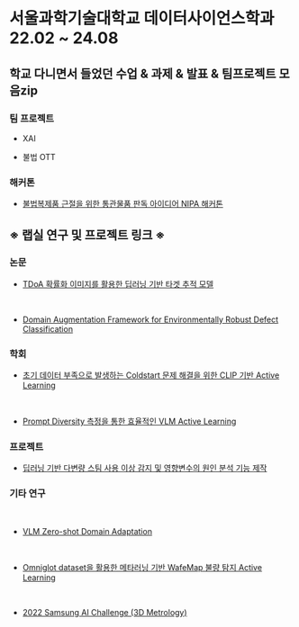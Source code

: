 # 서울과학기술대학교 데이터사이언스학과 22.02 ~ 24.08


## 학교 다니면서 들었던 수업 & 과제 & 발표 & 팀프로젝트 모음zip

### 팀 프로젝트
- XAI

- 불법 OTT

### 해커톤
- [불법복제품 근절을 위한 통관물품 판독 아이디어 NIPA 해커톤]()

## ※ 랩실 연구 및 프로젝트 링크 ※

### 논문
- [TDoA 확률화 이미지를 활용한 딥러닝 기반 타겟 추적 모델](https://github.com/sean03101/UWB-Indoor-Tracking)

<br>

- [Domain Augmentation Framework for Environmentally Robust Defect Classification]()


### 학회

- [초기 데이터 부족으로 발생하는 Coldstart 문제 해결을 위한 CLIP 기반 Active Learning]()

<br>

- [Prompt Diversity 측정을 통한 효율적인 VLM Active Learning]()


### 프로젝트

- [딥러닝 기반 다변량 스팀 사용 이상 감지 및 영향변수의 원인 분석 기능 제작]()

### 기타 연구

<br>

- [VLM Zero-shot Domain Adaptation]()

<br>

- [Omniglot dataset을 활용한 메타러닝 기반 WafeMap 불량 탐지 Active Learning]()

<br>

- [2022 Samsung AI Challenge (3D Metrology)]()
